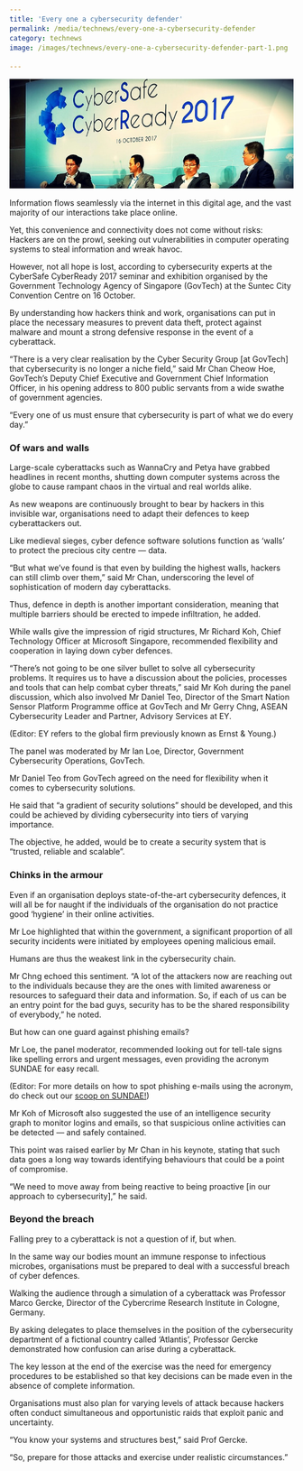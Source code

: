 ```yaml
---
title: 'Every one a cybersecurity defender'
permalink: /media/technews/every-one-a-cybersecurity-defender
category: technews
image: /images/technews/every-one-a-cybersecurity-defender-part-1.png

---
```



![Every one a cybersecurity defender](/images/technews/every-one-a-cybersecurity-defender-part-1.png)

Information flows seamlessly via the internet in this digital age, and the vast majority of our interactions take place online.

Yet, this convenience and connectivity does not come without risks: Hackers are on the prowl, seeking out vulnerabilities in computer operating systems to steal information and wreak havoc.

However, not all hope is lost, according to cybersecurity experts at the CyberSafe CyberReady 2017 seminar and exhibition organised by the Government Technology Agency of Singapore (GovTech) at the Suntec City Convention Centre on 16 October.

By understanding how hackers think and work, organisations can put in place the necessary measures to prevent data theft, protect against malware and mount a strong defensive response in the event of a cyberattack.

“There is a very clear realisation by the Cyber Security Group [at GovTech] that cybersecurity is no longer a niche field,” said Mr Chan Cheow Hoe, GovTech’s Deputy Chief Executive and Government Chief Information Officer, in his opening address to 800 public servants from a wide swathe of government agencies.

“Every one of us must ensure that cybersecurity is part of what we do every day.”

### **Of wars and walls**
Large-scale cyberattacks such as WannaCry and Petya have grabbed headlines in recent months, shutting down computer systems across the globe to cause rampant chaos in the virtual and real worlds alike.

As new weapons are continuously brought to bear by hackers in this invisible war, organisations need to adapt their defences to keep cyberattackers out.

Like medieval sieges, cyber defence software solutions function as ‘walls’ to protect the precious city centre — data.

“But what we’ve found is that even by building the highest walls, hackers can still climb over them,” said Mr Chan, underscoring the level of sophistication of modern day cyberattacks.

Thus, defence in depth is another important consideration, meaning that multiple barriers should be erected to impede infiltration, he added.

While walls give the impression of rigid structures, Mr Richard Koh, Chief Technology Officer at Microsoft Singapore, recommended flexibility and cooperation in laying down cyber defences.

“There’s not going to be one silver bullet to solve all cybersecurity problems. It requires us to have a discussion about the policies, processes and tools that can help combat cyber threats,” said Mr Koh during the panel discussion, which also involved Mr Daniel Teo, Director of the Smart Nation Sensor Platform Programme office at GovTech and Mr Gerry Chng, ASEAN Cybersecurity Leader and Partner, Advisory Services at EY.

(Editor: EY refers to the global firm previously known as Ernst & Young.)

The panel was moderated by Mr Ian Loe, Director, Government Cybersecurity Operations, GovTech.

Mr Daniel Teo from GovTech agreed on the need for flexibility when it comes to cybersecurity solutions.

He said that “a gradient of security solutions” should be developed, and this could be achieved by dividing cybersecurity into tiers of varying importance.

The objective, he added, would be to create a security system that is “trusted, reliable and scalable”.

### **Chinks in the armour**
Even if an organisation deploys state-of-the-art cybersecurity defences, it will all be for naught if the individuals of the organisation do not practice good ‘hygiene’ in their online activities.

Mr Loe highlighted that within the government, a significant proportion of all security incidents were initiated by employees opening malicious email.

Humans are thus the weakest link in the cybersecurity chain.

Mr Chng echoed this sentiment. “A lot of the attackers now are reaching out to the individuals because they are the ones with limited awareness or resources to safeguard their data and information. So, if each of us can be an entry point for the bad guys, security has to be the shared responsibility of everybody,” he noted.

But how can one guard against phishing emails?

Mr Loe, the panel moderator, recommended looking out for tell-tale signs like spelling errors and urgent messages, even providing the acronym SUNDAE for easy recall.

(Editor: For more details on how to spot phishing e-mails using the acronym, do check out our [scoop on SUNDAE!](https://www.tech.gov.sg/TechNews/Innovation/2016/11/No-Phishing-on-Sundaes))

Mr Koh of Microsoft also suggested the use of an intelligence security graph to monitor logins and emails, so that suspicious online activities can be detected — and safely contained.

This point was raised earlier by Mr Chan in his keynote, stating that such data goes a long way towards identifying behaviours that could be a point of compromise.

“We need to move away from being reactive to being proactive [in our approach to cybersecurity],” he said.

### **Beyond the breach**
Falling prey to a cyberattack is not a question of if, but when.

In the same way our bodies mount an immune response to infectious microbes, organisations must be prepared to deal with a successful breach of cyber defences.

Walking the audience through a simulation of a cyberattack was Professor Marco Gercke, Director of the Cybercrime Research Institute in Cologne, Germany.

By asking delegates to place themselves in the position of the cybersecurity department of a fictional country called ‘Atlantis’, Professor Gercke demonstrated how confusion can arise during a cyberattack.

The key lesson at the end of the exercise was the need for emergency procedures to be established so that key decisions can be made even in the absence of complete information.

Organisations must also plan for varying levels of attack because hackers often conduct simultaneous and opportunistic raids that exploit panic and uncertainty.

“You know your systems and structures best,” said Prof Gercke.

“So, prepare for those attacks and exercise under realistic circumstances.”
